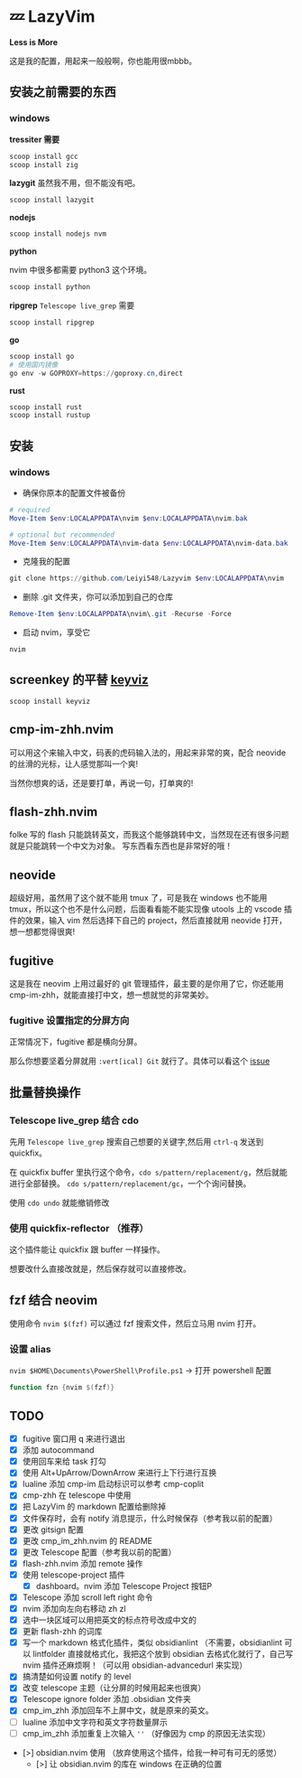 # 💤 LazyVim

**Less is More**

这是我的配置，用起来一般般啊，你也能用很mbbb。

## 安装之前需要的东西

### windows

**tressiter 需要**

```powershell
scoop install gcc
scoop install zig
```

**lazygit** 虽然我不用，但不能没有吧。

```powershell
scoop install lazygit
```

**nodejs**

```powershell
scoop install nodejs nvm
```

**python**

nvim 中很多都需要 python3 这个环境。

```powershell
scoop install python
```

**ripgrep** `Telescope live_grep` 需要

```powershell
scoop install ripgrep
```

**go**

```powershell
scoop install go
# 使用国内镜像
go env -w GOPROXY=https://goproxy.cn,direct
```

**rust**

```powershell
scoop install rust
scoop install rustup
```

## 安装

### windows

- 确保你原本的配置文件被备份

```powershell
# required
Move-Item $env:LOCALAPPDATA\nvim $env:LOCALAPPDATA\nvim.bak

# optional but recommended
Move-Item $env:LOCALAPPDATA\nvim-data $env:LOCALAPPDATA\nvim-data.bak
```

- 克隆我的配置

```powershell
git clone https://github.com/Leiyi548/Lazyvim $env:LOCALAPPDATA\nvim

```

- 删除 .git 文件夹，你可以添加到自己的仓库

```powershell
Remove-Item $env:LOCALAPPDATA\nvim\.git -Recurse -Force
```

- 启动 nvim，享受它

```powershell
nvim
```

## screenkey 的平替 [keyviz](https://github.com/mulaRahul/keyviz)

```powershell
scoop install keyviz
```

## cmp-im-zhh.nvim

可以用这个来输入中文，码表的虎码输入法的，用起来非常的爽，配合 neovide 的丝滑的光标，让人感觉那叫一个爽!

当然你想爽的话，还是要打单，再说一句，打单爽的!

## flash-zhh.nvim

folke 写的 flash 只能跳转英文，而我这个能够跳转中文，当然现在还有很多问题就是只能跳转一个中文为对象。
写东西看东西也是非常好的哦！ 

## neovide

超级好用，虽然用了这个就不能用 tmux 了，可是我在 windows 也不能用 tmux，所以这个也不是什么问题，后面看看能不能实现像 utools 上的 vscode 插件的效果，输入 vim 然后选择下自己的 project，然后直接就用 neovide 打开，想一想都觉得很爽!

## fugitive

这是我在 neovim 上用过最好的 git 管理插件，最主要的是你用了它，你还能用 cmp-im-zhh，就能直接打中文，想一想就觉的非常美妙。

### fugitive 设置指定的分屏方向

正常情况下，fugitive 都是横向分屏。

那么你想要坚着分屏就用 `:vert[ical] Git`  就行了。具体可以看这个 [issue](https://github.com/tpope/vim-fugitive/issues/1237)

## 批量替换操作

### Telescope live_grep 结合 cdo

先用 `Telescope live_grep` 搜索自己想要的关键字,然后用 `ctrl-q` 发送到 quickfix。

在 quickfix buffer 里执行这个命令，`cdo s/pattern/replacement/g`，然后就能进行全部替换。
`cdo s/pattern/replacement/gc`，一个个询问替换。

使用 `cdo undo` 就能撤销修改 

### 使用 quickfix-reflector （推荐）

这个插件能让 quickfix 跟 buffer 一样操作。

想要改什么直接改就是，然后保存就可以直接修改。

## fzf 结合 neovim

使用命令 `nvim $(fzf)`  可以通过 fzf 搜索文件，然后立马用 nvim 打开。

### 设置 alias

`nvim $HOME\Documents\PowerShell\Profile.ps1` → 打开 powershell 配置

```powershell
function fzn {nvim $(fzf)}
```

## TODO

- [x] fugitive 窗口用 q 来进行退出
- [x] 添加 autocommand
- [x] 使用回车来给 task 打勾
- [x] 使用 Alt+UpArrow/DownArrow 来进行上下行进行互换
- [x] lualine 添加 cmp-im 启动标识可以参考 cmp-coplit
- [x] cmp-zhh 在 telescope 中使用
- [x] 把 LazyVim 的 markdown 配置给删除掉
- [x] 文件保存时，会有 notify 消息提示，什么时候保存（参考我以前的配置）
- [x] 更改 gitsign 配置
- [x] 更改 cmp_im_zhh.nvim 的 README
- [x] 更改 Telescope 配置（参考我以前的配置）
- [x] flash-zhh.nvim 添加 remote 操作
- [x] 使用 telescope-project 插件
  - [x] dashboard。nvim 添加 Telescope Project 按钮P
- [x] Telescope 添加 scroll left right 命令
- [x] nvim 添加向左向右移动 zh zl
- [x] 选中一块区域可以用把英文的标点符号改成中文的
- [x] 更新 flash-zhh 的词库
- [x] 写一个 markdown 格式化插件，类似 obsidianlint （不需要，obsidianlint 可以 lintfolder 直接就格式化，我把这个放到 obsidian 去格式化就行了，自己写 nvim 插件还麻烦啊！（可以用 obsidian-advancedurl 来实现）
- [x] 搞清楚如何设置 notify 的 level
- [x] 改变 telescope 主题（让分屏的时候用起来也很爽）
- [x] Telescope ignore folder 添加 .obsidian 文件夹
- [x] cmp_im_zhh 添加回车不上屏中文，就是原来的英文。
- [ ] lualine 添加中文字符和英文字符数量屏示
- [ ] cmp_im_zhh 添加重复上次输入 `''` （好像因为 cmp 的原因无法实现）
- [>] obsidian.nvim 使用 （放弃使用这个插件，给我一种可有可无的感觉）
  - [>] 让 obsidian.nvim 的库在 windows 在正确的位置

